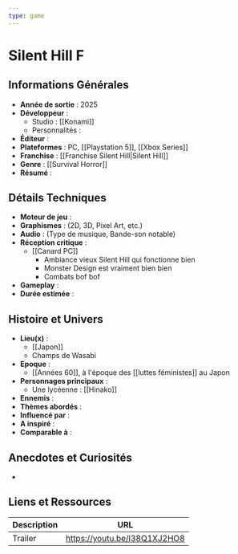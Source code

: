 ```yaml
---
type: game
---
```


# Silent Hill F

## Informations Générales

- **Année de sortie** : 2025
- **Développeur** : 
	- Studio : [[Konami]]
	- Personnalités : 
- **Éditeur** : 
- **Plateformes** : PC, [[Playstation 5]], [[Xbox Series]]
- **Franchise** : [[Franchise Silent Hill|Silent Hill]]
- **Genre** : [[Survival Horror]]
- **Résumé** : 

## Détails Techniques
- **Moteur de jeu** : 
- **Graphismes** : (2D, 3D, Pixel Art, etc.)
- **Audio** : (Type de musique, Bande-son notable)
- **Réception critique** : 
	- [[Canard PC]]
		- Ambiance vieux Silent Hill qui fonctionne bien
		- Monster Design est vraiment bien bien
		- Combats bof bof
- **Gameplay** :
- **Durée estimée** : 

## Histoire et Univers
- **Lieu(x)** : 
	- [[Japon]]
	- Champs de Wasabi
- **Epoque** : 
	- [[Années 60]], à l'époque des [[luttes féministes]] au Japon
- **Personnages principaux** : 
	- Une lycéenne : [[Hinako]]
- **Ennemis** :
- **Thèmes abordés** : 
- **Influencé par** :
- **A inspiré** : 
- **Comparable à** :
## Anecdotes et Curiosités
- 
## Liens et Ressources

| Description | URL                          |
| ----------- | ---------------------------- |
| Trailer     | https://youtu.be/l38Q1XJ2HO8 |
